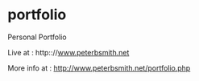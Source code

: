 # portfolio
Personal Portfolio

Live at : http:://www.peterbsmith.net

More info at : http://www.peterbsmith.net/portfolio.php